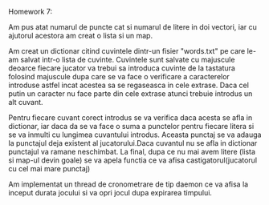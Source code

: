 Homework 7:


Am pus atat numarul de puncte cat si numarul de litere in doi vectori, iar cu ajutorul acestora am creat o lista si un map.
   
Am creat un dictionar citind cuvintele dintr-un fisier "words.txt" pe care le-am salvat intr-o lista de cuvinte. Cuvintele sunt salvate cu majuscule deoarce fiecare jucator va trebui sa introduca cuvinte de la tastatura folosind majuscule dupa care se va face o verificare a caracterelor introduse astfel incat acestea sa se regaseasca in cele extrase. Daca cel putin un caracter nu face parte din cele extrase atunci trebuie introdus un alt cuvant.

Pentru fiecare cuvant corect introdus se va verifica daca acesta se afla in dictionar, iar daca da se va face o suma a punctelor pentru fiecare litera si se va inmulti cu lungimea cuvantului introdus. Aceasta punctaj se va adauga la punctajul deja existent al jucatorului.Daca cuvantul nu se afla in dictionar punctajul va ramane neschimbat. La final, dupa ce nu mai avem litere (lista si map-ul devin goale) se va apela functia ce va afisa castigatorul(jucatorul cu cel mai mare punctaj)

Am implementat un thread de cronometrare de tip daemon ce va afisa la inceput durata jocului si va opri jocul dupa expirarea timpului.